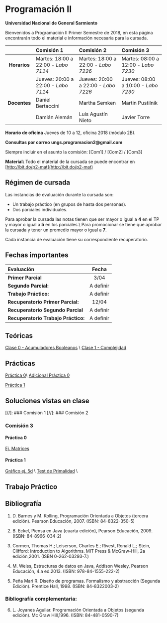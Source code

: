 # Programación II 

**Universidad Nacional de General Sarmiento**

Bienvenidos a Programación II Primer Semestre de 2018, en esta página encontrarán todo el material e información necesaria para la cursada.


|            | Comisión 1             | Comisión 2              | Comisión 3              |
|  :---:     |    :---               |    :---                |    :---                |
| **Horarios**   |  Martes: 18:00 a 22:00 - _Labo 7114_ | Martes: 18:00 a 22:00 - _Labo 7226_  | Martes: 08:00 a 12:00 - _Labo 7230_  |
|            |  Jueves: 20:00 a 22:00 - _Labo 7114_     | Jueves: 20:00 a 22:00 - _Labo 7226_  | Jueves: 08:00 a 10:00 - _Labo 7230_ |
| **Docentes**   |   Daniel Bertaccini    | Martha Semken           |  Martin Pustilnik       |
|            |   Damián Alemán        | Luis Agustín Nieto      |  Javier Torre           |

**Horario de oficina**
Jueves de 10 a 12, oficina 2018 (módulo 2B).

**Consultas por correo**
__ungs.programacion2@gmail.com__

Siempre incluir en el asunto la comisión: [Com1] / [Com2] / [Com3]

**Material**\\
Todo el material de la cursada se puede encontrar en [http://bit.do/p2-mat](http://bit.do/p2-mat)

## Régimen de cursada

Las instancias de evaluación durante la cursada son:

* Un trabajo práctico (en grupos de hasta dos personas).
* Dos parciales individuales.

Para aprobar la cursada las notas tienen que ser mayor o igual a **4** en el TP y mayor o igual a **5** en los parciales.\\
Para promocionar se tiene que aprobar la cursada y tener un promedio mayor o igual a **7**.

Cada instancia de evaluación tiene su correspondiente recuperatorio.

## Fechas importantes

|  Evaluación           |   Fecha     |
|  :---                   |    :---:        |
|**Primer Parcial**       |     3/04   |
|**Segundo Parcial:**     |     A definir   |
|**Trabajo Práctico:**    |     A definir   |
|**Recuperatorio Primer Parcial:**    |     12/04       |
|**Recuperatorio Segundo Parcial**    |     A definir   |
|**Recuperatorio Trabajo Práctico:**  |     A definir   |


## Teóricas
[Clase 0 - Acumuladores Booleanos](../teoricas/Clase%2000%20Acumuladores%20Booleanos%2020150301.pdf) \\
[Clase 1 - Complejidad](../teoricas/Clase%2001%20Complejidad%2020150101.pdf)

## Prácticas
[Práctica 0](../practicas/Practica%2000%2020170419.pdf)\\
[Adicional Práctica 0](../practicas/Practica%2000%2020170419.pdf)

[Práctica 1](../practicas//Practica%2001%2020170403.pdf)

## Soluciones vistas en clase
[//]: ### Comisión 1
[//]: ### Comisión 2
### Comisión 3
#### Práctica 0
[Ej. Matrices](../codigo/matPrac0.java)
#### Práctica 1
[Gráfico ej. 5d](../codigo/practica1-5d.xlsx) \\
[Test de Primalidad](../codigo/esPrimo3) \\
  
  
## Trabajo Práctico


## Bibliografía

1. D. Barnes y M. Kolling, Programación Orientada a Objetos (tercera edición). Pearson Educación, 2007. (ISBN: 84-8322-350-5)

2. B. Eckel, Piensa en Java (cuarta edición), Pearson Educación, 2009.(ISBN: 84-8966-034-2)

3. Cormen, Thomas H.; Leiserson, Charles E.; Rivest, Ronald L.; Stein, Clifford: Introduction to Algorithms. MIT Press & McGraw-Hill, 2a edición,2001. (ISBN 0-262-03293-7.) 

4. M. Weiss, Estructuras de datos en Java, Addison Wesley, Pearson Educación, 4.a ed.2013. (ISBN: 978-84-1555-222-2)

5. Peña Mari R. Diseño de programas. Formalismo y abstracción (Segunda Edición). Prentice Hall, 1998. (ISBN: 84-8322003-2)

### Bibliografía complementaria:
6. L. Joyanes Aguilar. Programación Orientada a Objetos (segunda edición). Mc Graw Hill,1996. (ISBN: 84-481-0590-7)


